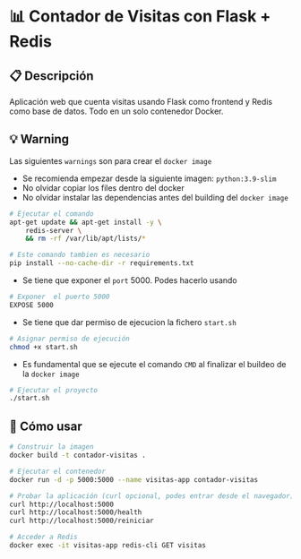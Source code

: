 # 📊 Contador de Visitas con Flask + Redis

## 📋 Descripción
Aplicación web que cuenta visitas usando Flask como frontend y Redis como base de datos. Todo en un solo contenedor Docker.

## 💡 Warning
Las siguientes `warnings` son para crear el `docker image`
 * Se recomienda empezar desde la siguiente imagen: `python:3.9-slim`
 * No olvidar copiar los files dentro del docker
 * No olvidar instalar las dependencias antes del building del `docker image`
````bash
# Ejecutar el comando
apt-get update && apt-get install -y \
    redis-server \
    && rm -rf /var/lib/apt/lists/*

# Este comando tambien es necesario
pip install --no-cache-dir -r requirements.txt
````
 * Se tiene que exponer el `port` 5000. Podes hacerlo usando
````bash
# Exponer  el puerto 5000
EXPOSE 5000
````
 * Se tiene que dar permiso de ejecucion la fichero `start.sh`
````bash
# Asignar permiso de ejecución
chmod +x start.sh
````
 * Es fundamental que se ejecute el comando `CMD` al finalizar el buildeo de la `docker image`
````bash
# Ejecutar el proyecto
./start.sh
````

## 🚀 Cómo usar
```bash
# Construir la imagen
docker build -t contador-visitas .

# Ejecutar el contenedor
docker run -d -p 5000:5000 --name visitas-app contador-visitas

# Probar la aplicación (curl opcional, podes entrar desde el navegador)
curl http://localhost:5000
curl http://localhost:5000/health
curl http://localhost:5000/reiniciar

# Acceder a Redis
docker exec -it visitas-app redis-cli GET visitas
